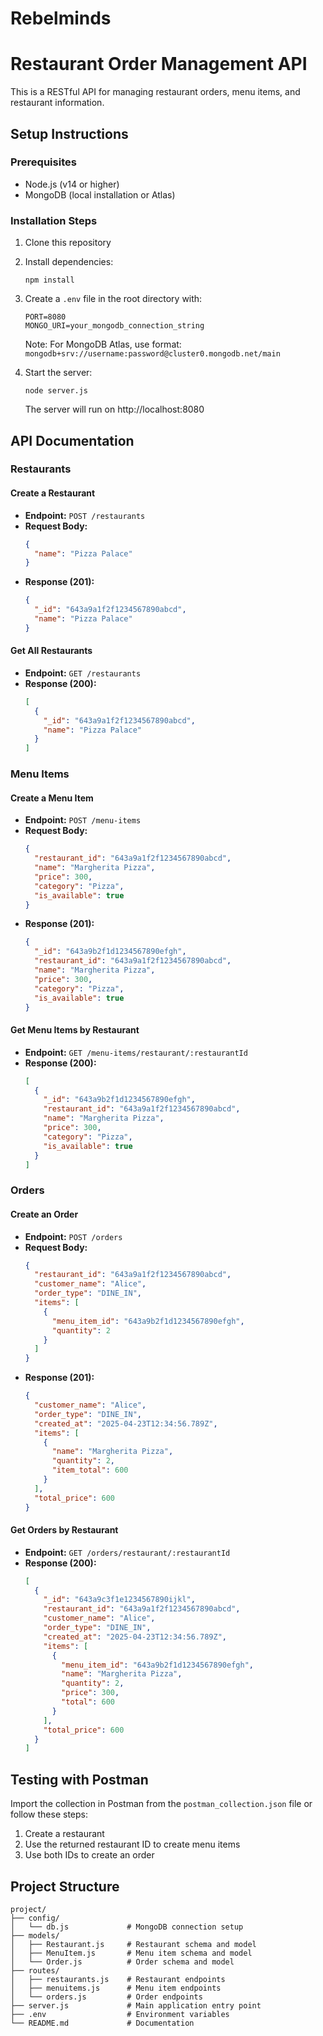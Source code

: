 # Rebelminds

# Restaurant Order Management API

This is a RESTful API for managing restaurant orders, menu items, and restaurant information.

## Setup Instructions

### Prerequisites
- Node.js (v14 or higher)
- MongoDB (local installation or Atlas)

### Installation Steps
1. Clone this repository
2. Install dependencies:
   ```
   npm install
   ```
3. Create a `.env` file in the root directory with:
   ```
   PORT=8080
   MONGO_URI=your_mongodb_connection_string
   ```
   Note: For MongoDB Atlas, use format: `mongodb+srv://username:password@cluster0.mongodb.net/main`

4. Start the server:
   ```
   node server.js
   ```
   The server will run on http://localhost:8080

## API Documentation

### Restaurants

#### Create a Restaurant
- **Endpoint:** `POST /restaurants`
- **Request Body:**
  ```json
  {
    "name": "Pizza Palace"
  }
  ```
- **Response (201):**
  ```json
  {
    "_id": "643a9a1f2f1234567890abcd",
    "name": "Pizza Palace"
  }
  ```

#### Get All Restaurants
- **Endpoint:** `GET /restaurants`
- **Response (200):**
  ```json
  [
    {
      "_id": "643a9a1f2f1234567890abcd",
      "name": "Pizza Palace"
    }
  ]
  ```

### Menu Items

#### Create a Menu Item
- **Endpoint:** `POST /menu-items`
- **Request Body:**
  ```json
  {
    "restaurant_id": "643a9a1f2f1234567890abcd",
    "name": "Margherita Pizza",
    "price": 300,
    "category": "Pizza",
    "is_available": true
  }
  ```
- **Response (201):**
  ```json
  {
    "_id": "643a9b2f1d1234567890efgh",
    "restaurant_id": "643a9a1f2f1234567890abcd",
    "name": "Margherita Pizza",
    "price": 300,
    "category": "Pizza",
    "is_available": true
  }
  ```

#### Get Menu Items by Restaurant
- **Endpoint:** `GET /menu-items/restaurant/:restaurantId`
- **Response (200):**
  ```json
  [
    {
      "_id": "643a9b2f1d1234567890efgh",
      "restaurant_id": "643a9a1f2f1234567890abcd",
      "name": "Margherita Pizza",
      "price": 300,
      "category": "Pizza",
      "is_available": true
    }
  ]
  ```

### Orders

#### Create an Order
- **Endpoint:** `POST /orders`
- **Request Body:**
  ```json
  {
    "restaurant_id": "643a9a1f2f1234567890abcd",
    "customer_name": "Alice",
    "order_type": "DINE_IN",
    "items": [
      {
        "menu_item_id": "643a9b2f1d1234567890efgh",
        "quantity": 2
      }
    ]
  }
  ```
- **Response (201):**
  ```json
  {
    "customer_name": "Alice",
    "order_type": "DINE_IN",
    "created_at": "2025-04-23T12:34:56.789Z",
    "items": [
      {
        "name": "Margherita Pizza",
        "quantity": 2,
        "item_total": 600
      }
    ],
    "total_price": 600
  }
  ```

#### Get Orders by Restaurant
- **Endpoint:** `GET /orders/restaurant/:restaurantId`
- **Response (200):**
  ```json
  [
    {
      "_id": "643a9c3f1e1234567890ijkl",
      "restaurant_id": "643a9a1f2f1234567890abcd",
      "customer_name": "Alice",
      "order_type": "DINE_IN",
      "created_at": "2025-04-23T12:34:56.789Z",
      "items": [
        {
          "menu_item_id": "643a9b2f1d1234567890efgh",
          "name": "Margherita Pizza",
          "quantity": 2,
          "price": 300,
          "total": 600
        }
      ],
      "total_price": 600
    }
  ]
  ```

## Testing with Postman

Import the collection in Postman from the `postman_collection.json` file or follow these steps:

1. Create a restaurant
2. Use the returned restaurant ID to create menu items
3. Use both IDs to create an order

## Project Structure
```
project/
├── config/
│   └── db.js             # MongoDB connection setup
├── models/
│   ├── Restaurant.js     # Restaurant schema and model
│   ├── MenuItem.js       # Menu item schema and model
│   └── Order.js          # Order schema and model
├── routes/
│   ├── restaurants.js    # Restaurant endpoints
│   ├── menuitems.js      # Menu item endpoints
│   └── orders.js         # Order endpoints
├── server.js             # Main application entry point
├── .env                  # Environment variables
└── README.md             # Documentation
```